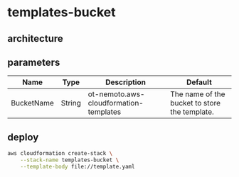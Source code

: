 # templates-bucket

## architecture

## parameters

|Name|Type|Description|Default|
|--|--|--|--|
|BucketName|String|ot-nemoto.aws-cloudformation-templates|The name of the bucket to store the template.|

## deploy

```sh
aws cloudformation create-stack \
    --stack-name templates-bucket \
    --template-body file://template.yaml
```
